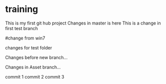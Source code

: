# training
This is my first git hub project
Changes in master is here
This is a change in first test branch

#change from win7

changes for test folder

Changes before new branch...

Changes in Asset branch...

commit 1
commit 2
commit 3

